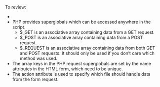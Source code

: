 To review:

- <?= is shorthand for <?php echo.
- PHP provides superglobals which can be accessed anywhere in the script.
  - $\_GET is an associative array containing data from a GET request.
  - $\_POST is an associative array containing data from a POST request.
  - $\_REQUEST is an associative array containing data from both GET and POST requests. It should only be used if you don’t care which method was used.
- The array keys in the PHP request superglobals are set by the name attributes in the HTML form, which need to be unique.
- The action attribute is used to specify which file should handle data from the form request.
